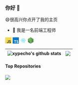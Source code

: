### 你好 👋

😄很高兴你点开了我的主页

- 💼 我是一名前端工程师

<code><img height="20" alt="javascript" src="https://raw.githubusercontent.com/github/explore/80688e429a7d4ef2fca1e82350fe8e3517d3494d/topics/javascript/javascript.png"></code>
<code><img height="20" alt="typescript" src="https://raw.githubusercontent.com/github/explore/80688e429a7d4ef2fca1e82350fe8e3517d3494d/topics/typescript/typescript.png"></code>
<code><img height="20" alt="react" src="https://raw.githubusercontent.com/github/explore/80688e429a7d4ef2fca1e82350fe8e3517d3494d/topics/react/react.png"></code>
<code><img height="20" alt="nodejs" src="https://raw.githubusercontent.com/github/explore/80688e429a7d4ef2fca1e82350fe8e3517d3494d/topics/nodejs/nodejs.png"></code>    


|<img align="center" src="https://github-readme-stats.vercel.app/api?username=xypecho&show_icons=true&include_all_commits=true&theme=buefy&hide_border=true" alt="xypecho's github stats" /> | <img align="center" src="https://github-readme-stats.vercel.app/api/top-langs/?username=xypecho&layout=compact&theme=buefy&hide_border=true" /> |
| ------------- | ------------- |

#### Top Repositories


<a href="https://github.com/xypecho/vue-full-stack-project">
  <img align="center" src="https://github-readme-stats.vercel.app/api/pin/?username=xypecho&repo=vue-full-stack-project&theme=buefy" />
</a>
